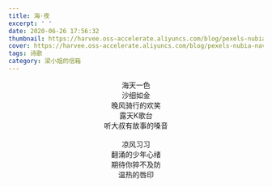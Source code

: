 ```yaml
---
title: 海·夜
excerpt: ' '
date: 2020-06-26 17:56:32
thumbnail: https://harvee.oss-accelerate.aliyuncs.com/blog/pexels-nubia-navarro.jpg
cover: https://harvee.oss-accelerate.aliyuncs.com/blog/pexels-nubia-navarro.jpg
tags: 诗歌
category: 梁小姐的信箱
---
```


<center>海天一色</center>

<center>沙细如金</center>

<center>晚风骑行的欢笑</center>

<center>露天K歌台</center>

<center>听大叔有故事的嗓音</center>

<br>

<center>凉风习习</center>

<center>翻涌的少年心绪</center>

<center>期待你猝不及防</center>

<center>温热的唇印</center>